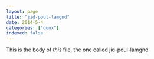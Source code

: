```yaml
---
layout: page
title: "jid-poul-lamgnd"
date: 2014-5-4
categories: ["quux"]
indexed: false
---
```

This is the body of _this_ file, the one called jid-poul-lamgnd
